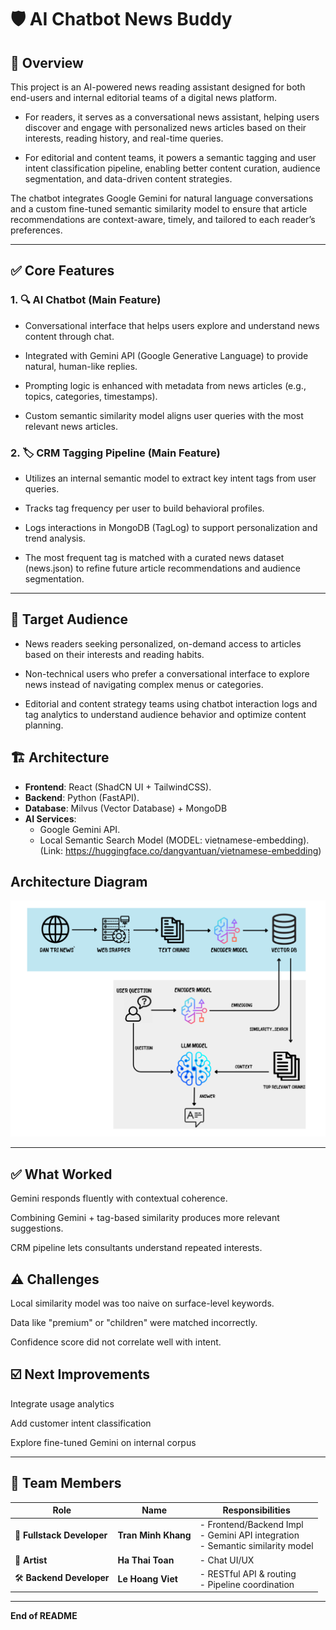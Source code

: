 # 🛡️ AI Chatbot News Buddy

## 📌 Overview
This project is an AI-powered news reading assistant designed for both end-users and internal editorial teams of a digital news platform.

- For readers, it serves as a conversational news assistant, helping users discover and engage with personalized news articles based on their interests, reading history, and real-time queries.

- For editorial and content teams, it powers a semantic tagging and user intent classification pipeline, enabling better content curation, audience segmentation, and data-driven content strategies.

The chatbot integrates Google Gemini for natural language conversations and a custom fine-tuned semantic similarity model to ensure that article recommendations are context-aware, timely, and tailored to each reader’s preferences.

---

## ✅ Core Features

### 1. 🔍 AI Chatbot (Main Feature)

- Conversational interface that helps users explore and understand news content through chat.

- Integrated with Gemini API (Google Generative Language) to provide natural, human-like replies.

- Prompting logic is enhanced with metadata from news articles (e.g., topics, categories, timestamps).

- Custom semantic similarity model aligns user queries with the most relevant news articles.

### 2. 🏷️ CRM Tagging Pipeline (Main Feature)

- Utilizes an internal semantic model to extract key intent tags from user queries.

- Tracks tag frequency per user to build behavioral profiles.

- Logs interactions in MongoDB (TagLog) to support personalization and trend analysis.

- The most frequent tag is matched with a curated news dataset (news.json) to refine future article recommendations and audience segmentation.

---

## 🎯 Target Audience

- News readers seeking personalized, on-demand access to articles based on their interests and reading habits.

- Non-technical users who prefer a conversational interface to explore news instead of navigating complex menus or categories.

- Editorial and content strategy teams using chatbot interaction logs and tag analytics to understand audience behavior and optimize content planning.

## 🏗️ Architecture

- **Frontend**: React (ShadCN UI + TailwindCSS).
- **Backend**: Python (FastAPI).
- **Database**: Milvus (Vector Database) + MongoDB
- **AI Services**:
  - Google Gemini API.
  - Local Semantic Search Model (MODEL: vietnamese-embedding). (Link: https://huggingface.co/dangvantuan/vietnamese-embedding)

## Architecture Diagram ##
  ![Architecture Diagram](../pictures/architecture1.png)

---

## ✅ What Worked

Gemini responds fluently with contextual coherence.

Combining Gemini + tag-based similarity produces more relevant suggestions.

CRM pipeline lets consultants understand repeated interests.

## ⚠️ Challenges

Local similarity model was too naive on surface-level keywords.

Data like "premium" or "children" were matched incorrectly.

Confidence score did not correlate well with intent.

## ☑️ Next Improvements

Integrate usage analytics

Add customer intent classification

Explore fine-tuned Gemini on internal corpus

---

## 👥 Team Members

| Role               | Name             | Responsibilities                                                                 |
|--------------------|------------------|----------------------------------------------------------------------------------|
| 🧠 **Fullstack Developer** | **Tran Minh Khang** | - Frontend/Backend Impl<br>- Gemini API integration<br>- Semantic similarity model |
| 🎨 **Artist** | **Ha Thai Toan**   | - Chat UI/UX<br>
| 🛠️ **Backend Developer** | **Le Hoang Viet**   | - RESTful API & routing<br>- Pipeline coordination    |

---

**End of README**

